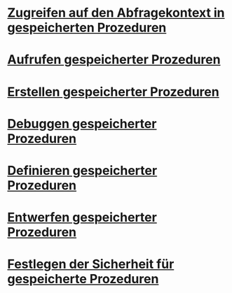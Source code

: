 # [Zugreifen auf den Abfragekontext in gespeicherten Prozeduren](accessing-query-context-in-stored-procedures.md)
# [Aufrufen gespeicherter Prozeduren](calling-stored-procedures.md)
# [Erstellen gespeicherter Prozeduren](creating-stored-procedures.md)
# [Debuggen gespeicherter Prozeduren](debugging-stored-procedures.md)
# [Definieren gespeicherter Prozeduren](defining-stored-procedures.md)
# [Entwerfen gespeicherter Prozeduren](designing-stored-procedures.md)
# [Festlegen der Sicherheit für gespeicherte Prozeduren](setting-security-for-stored-procedures.md)
